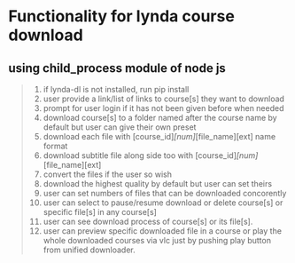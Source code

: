 # Functionality for lynda course download

## **using child_process module of node js**

>1. if lynda-dl is not installed, run pip install
>2. user provide a link/list of links to course[s] they want to download
>3. prompt for user login if it has not been given before when needed
>4. download course[s] to a folder named after the course name by default but user can give their own preset
>5. download each file with [course_id]_[num]_[file_name][ext] name format
>6. download subtitle file along side too with [course_id]_[num]_[file_name][ext]
>7. convert the files if the user so wish
>8. download the highest quality by default but user can set theirs
>9. user can set numbers of files that can be downloaded concorently
>10. user can select to pause/resume download or delete course[s] or specific file[s] in any course[s]
>11. user can see download process of course[s] or its file[s].
>12. user can preview specific downloaded file in a course or play the whole downloaded courses via vlc just by pushing play button from unified downloader.
